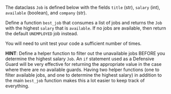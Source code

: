 The dataclass `Job` is defined below with the fields `title` (str), `salary` (int), `available` (boolean), and `company` (str).

Define a function `best_job` that consumes a list of jobs and returns the `Job` with the highest `salary` that is `available`. If no jobs are available, then return the default `UNEMPLOYED` job instead.

You will need to unit test your code a sufficient number of times.

**HINT**: Define a helper function to filter out the unavailable jobs BEFORE you determine the highest salary `Job`. An `if` statement used as a Defensive Guard will be very effective for returning the appropriate value in the case where there are no available guards. Having two helper functions (one to filter available jobs, and one to determine the highest salary) in addition to the main `best_job` function makes this a lot easier to keep track of everything.